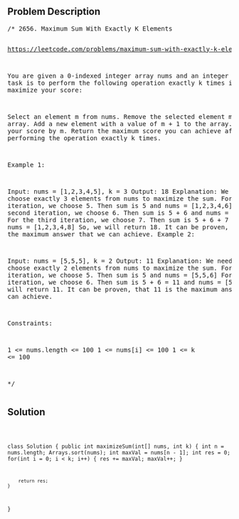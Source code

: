 <!--
<style>
  body { font-family: Arial, sans-serif; }
  .container { max-width: 100%; margin: 0 auto; padding: 10px; }
  .comment-block { background-color: #f9f9f9; padding: 10px; border-left: 5px solid #ccc; width: 200px; margin: 20px auto; overflow-wrap: break-word; white-space: pre-wrap; }
  .code-block { background-color: #f4f4f4; padding: 10px; border: 1px solid #ddd; width: 50%; margin: 20px auto; overflow-wrap: break-word; white-space: pre-wrap; }
</style>
-->

<div class='container'>
<h2>Problem Description</h2>
<div class='comment-block'>
<pre>
/* 2656. Maximum Sum With Exactly K Elements

https://leetcode.com/problems/maximum-sum-with-exactly-k-elements/description/

You are given a 0-indexed integer array nums and an integer k. 
Your task is to perform the following operation exactly k times in order to 
maximize your score:

Select an element m from nums.
Remove the selected element m from the array.
Add a new element with a value of m + 1 to the array.
Increase your score by m.
Return the maximum score you can achieve after performing the operation exactly k times.

 

Example 1:

Input: nums = [1,2,3,4,5], k = 3
Output: 18
Explanation: We need to choose exactly 3 elements from nums to maximize the sum.
For the first iteration, we choose 5. Then sum is 5 and nums = [1,2,3,4,6]
For the second iteration, we choose 6. Then sum is 5 + 6 and nums = [1,2,3,4,7]
For the third iteration, we choose 7. Then sum is 5 + 6 + 7 = 18 and nums = [1,2,3,4,8]
So, we will return 18.
It can be proven, that 18 is the maximum answer that we can achieve.
Example 2:

Input: nums = [5,5,5], k = 2
Output: 11
Explanation: We need to choose exactly 2 elements from nums to maximize the sum.
For the first iteration, we choose 5. Then sum is 5 and nums = [5,5,6]
For the second iteration, we choose 6. Then sum is 5 + 6 = 11 and nums = [5,5,7]
So, we will return 11.
It can be proven, that 11 is the maximum answer that we can achieve.
 

Constraints:

1 <= nums.length <= 100
1 <= nums[i] <= 100
1 <= k <= 100

*/
</pre>
</div>

<h2>Solution</h2>
<div class='code-block'>
<pre><code class='language-java'>

class Solution {
    public int maximizeSum(int[] nums, int k) {
        int n = nums.length;
        Arrays.sort(nums);
        int maxVal = nums[n - 1];
        int res = 0;
        for(int i = 0; i < k; i++) {
            res += maxVal;
            maxVal++;
        }

        return res;
    }
}</code></pre>
</div>
</div>
